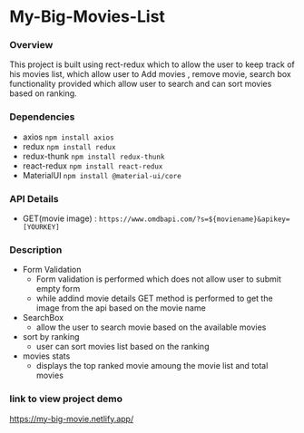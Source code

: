 # My-Big-Movies-List

### Overview
This project is built using rect-redux which to allow the user to keep track of his movies list, which allow user to Add movies , remove movie, search box functionality provided which allow user to search and can sort movies based on ranking.

### Dependencies

- axios `npm install axios`
- redux `npm install redux`
- redux-thunk `npm install redux-thunk`
- react-redux `npm install react-redux`
- MaterialUI `npm install @material-ui/core`

### API Details
- GET(movie image) : `https://www.omdbapi.com/?s=${moviename}&apikey=[YOURKEY]`

### Description

* Form Validation
  - Form validation is performed which does not allow user to submit empty form
  - while addind movie details GET method is performed to get the image from the api based on the movie name
* SearchBox
  - allow the user to search movie based on the available movies
* sort by ranking
  - user can sort movies list based on the ranking
* movies stats
  - displays the top ranked movie amoung the movie list and total movies

### link to view project demo

https://my-big-movie.netlify.app/



